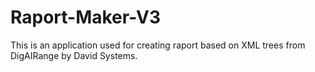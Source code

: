 # Raport-Maker-V3

This is an application used for creating raport based on XML trees from DigAIRange by David Systems.
